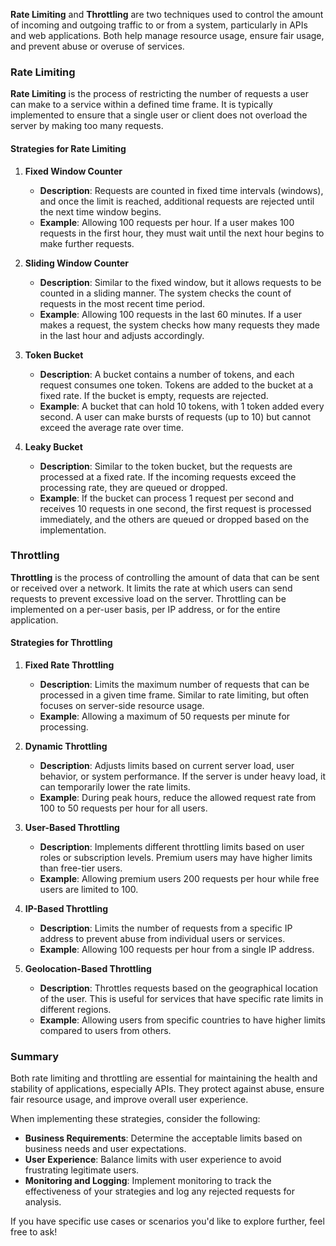 **Rate Limiting** and **Throttling** are two techniques used to control the amount of incoming and outgoing traffic to or from a system, particularly in APIs and web applications. Both help manage resource usage, ensure fair usage, and prevent abuse or overuse of services.

### Rate Limiting

**Rate Limiting** is the process of restricting the number of requests a user can make to a service within a defined time frame. It is typically implemented to ensure that a single user or client does not overload the server by making too many requests.

#### Strategies for Rate Limiting

1. **Fixed Window Counter**

   - **Description**: Requests are counted in fixed time intervals (windows), and once the limit is reached, additional requests are rejected until the next time window begins.
   - **Example**: Allowing 100 requests per hour. If a user makes 100 requests in the first hour, they must wait until the next hour begins to make further requests.

2. **Sliding Window Counter**

   - **Description**: Similar to the fixed window, but it allows requests to be counted in a sliding manner. The system checks the count of requests in the most recent time period.
   - **Example**: Allowing 100 requests in the last 60 minutes. If a user makes a request, the system checks how many requests they made in the last hour and adjusts accordingly.

3. **Token Bucket**

   - **Description**: A bucket contains a number of tokens, and each request consumes one token. Tokens are added to the bucket at a fixed rate. If the bucket is empty, requests are rejected.
   - **Example**: A bucket that can hold 10 tokens, with 1 token added every second. A user can make bursts of requests (up to 10) but cannot exceed the average rate over time.

4. **Leaky Bucket**
   - **Description**: Similar to the token bucket, but the requests are processed at a fixed rate. If the incoming requests exceed the processing rate, they are queued or dropped.
   - **Example**: If the bucket can process 1 request per second and receives 10 requests in one second, the first request is processed immediately, and the others are queued or dropped based on the implementation.

### Throttling

**Throttling** is the process of controlling the amount of data that can be sent or received over a network. It limits the rate at which users can send requests to prevent excessive load on the server. Throttling can be implemented on a per-user basis, per IP address, or for the entire application.

#### Strategies for Throttling

1. **Fixed Rate Throttling**

   - **Description**: Limits the maximum number of requests that can be processed in a given time frame. Similar to rate limiting, but often focuses on server-side resource usage.
   - **Example**: Allowing a maximum of 50 requests per minute for processing.

2. **Dynamic Throttling**

   - **Description**: Adjusts limits based on current server load, user behavior, or system performance. If the server is under heavy load, it can temporarily lower the rate limits.
   - **Example**: During peak hours, reduce the allowed request rate from 100 to 50 requests per hour for all users.

3. **User-Based Throttling**

   - **Description**: Implements different throttling limits based on user roles or subscription levels. Premium users may have higher limits than free-tier users.
   - **Example**: Allowing premium users 200 requests per hour while free users are limited to 100.

4. **IP-Based Throttling**

   - **Description**: Limits the number of requests from a specific IP address to prevent abuse from individual users or services.
   - **Example**: Allowing 100 requests per hour from a single IP address.

5. **Geolocation-Based Throttling**
   - **Description**: Throttles requests based on the geographical location of the user. This is useful for services that have specific rate limits in different regions.
   - **Example**: Allowing users from specific countries to have higher limits compared to users from others.

### Summary

Both rate limiting and throttling are essential for maintaining the health and stability of applications, especially APIs. They protect against abuse, ensure fair resource usage, and improve overall user experience.

When implementing these strategies, consider the following:

- **Business Requirements**: Determine the acceptable limits based on business needs and user expectations.
- **User Experience**: Balance limits with user experience to avoid frustrating legitimate users.
- **Monitoring and Logging**: Implement monitoring to track the effectiveness of your strategies and log any rejected requests for analysis.

If you have specific use cases or scenarios you'd like to explore further, feel free to ask!
